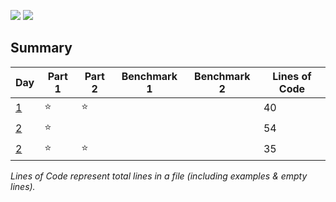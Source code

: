![](https://img.shields.io/badge/days%20completed-3-red)
![](https://img.shields.io/badge/stars%20⭐-4-yellow)

## Summary
|       Day         |Part 1|Part 2|Benchmark 1|Benchmark 2|Lines of Code|
|-------------------|------|------|-----------|-----------|-------------|
| [1](./day_01.py)  |⭐   |⭐    |           |           |    40       |
| [2](./day_02.py)  |⭐   |      |           |           |    54       |
| [2](./day_03.py)  |⭐   |⭐    |           |           |    35       |

*Lines of Code represent total lines in a file (including examples & empty lines).*
